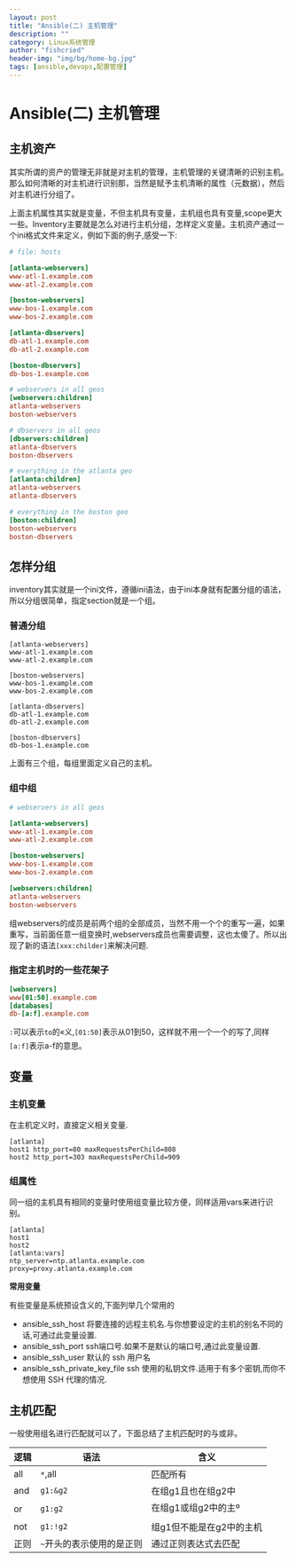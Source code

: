 ```yaml
---
layout: post
title: "Ansible(二) 主机管理"
description: ""
category: Linux系统管理
author: "fishcried"
header-img: "img/bg/home-bg.jpg"
tags: [ansible,devops,配置管理]
---
```


# Ansible(二) 主机管理

## 主机资产

其实所谓的资产的管理无非就是对主机的管理，主机管理的关键清晰的识别主机。那么如何清晰的对主机进行识别那，当然是赋予主机清晰的属性（元数据），然后对主机进行分组了。

上面主机属性其实就是变量，不但主机具有变量，主机组也具有变量,scope更大一些。Inventory主要就是怎么对进行主机分组，怎样定义变量。主机资产通过一个ini格式文件来定义，例如下面的例子,感受一下:


```ini
# file: hosts

[atlanta-webservers]
www-atl-1.example.com 
www-atl-2.example.com 

[boston-webservers]
www-bos-1.example.com
www-bos-2.example.com

[atlanta-dbservers]
db-atl-1.example.com
db-atl-2.example.com

[boston-dbservers]
db-bos-1.example.com

# webservers in all geos
[webservers:children]
atlanta-webservers
boston-webservers

# dbservers in all geos
[dbservers:children]
atlanta-dbservers
boston-dbservers

# everything in the atlanta geo
[atlanta:children]
atlanta-webservers
atlanta-dbservers

# everything in the boston geo
[boston:children]
boston-webservers
boston-dbservers
```

## 怎样分组

inventory其实就是一个ini文件，遵循ini语法，由于ini本身就有配置分组的语法，所以分组很简单，指定section就是一个组。

### 普通分组

```
[atlanta-webservers]
www-atl-1.example.com 
www-atl-2.example.com 

[boston-webservers]
www-bos-1.example.com
www-bos-2.example.com

[atlanta-dbservers]
db-atl-1.example.com
db-atl-2.example.com

[boston-dbservers]
db-bos-1.example.com
```

上面有三个组，每组里面定义自己的主机。

### 组中组
```ini
# webservers in all geos

[atlanta-webservers]
www-atl-1.example.com 
www-atl-2.example.com 

[boston-webservers]
www-bos-1.example.com
www-bos-2.example.com

[webservers:children]
atlanta-webservers
boston-webservers
```


组webservers的成员是前两个组的全部成员，当然不用一个个的重写一遍，如果重写，当前面任意一组变换时,webservers成员也需要调整，这也太傻了。所以出现了新的语法`[xxx:childer]`来解决问题.

### 指定主机时的一些花架子

```ini
[webservers]
www[01:50].example.com
[databases]
db-[a:f].example.com
```

`:`可以表示`to`的«义,`[01:50]`表示从01到50，这样就不用一个一个的写了,同样`[a:f]`表示a-f的意思。

## 变量

### 主机变量

在主机定义时，直接定义相关变量.
```
[atlanta]
host1 http_port=80 maxRequestsPerChild=808
host2 http_port=303 maxRequestsPerChild=909
```

### 组属性

同一组的主机具有相同的变量时使用组变量比较方便，同样适用vars来进行识别。

```
[atlanta]
host1
host2
[atlanta:vars]
ntp_server=ntp.atlanta.example.com
proxy=proxy.atlanta.example.com
```

**常用变量**

有些变量是系统预设含义的,下面列举几个常用的

- ansible_ssh_host 将要连接的远程主机名.与你想要设定的主机的别名不同的话,可通过此变量设置.
- ansible_ssh_port ssh端口号.如果不是默认的端口号,通过此变量设置.
- ansible_ssh_user 默认的 ssh 用户名
- ansible_ssh_private_key_file ssh 使用的私钥文件.适用于有多个密钥,而你不想使用 SSH 代理的情况.




## 主机匹配

一般使用组名进行匹配就可以了，下面总结了主机匹配时的与或非。

| 逻辑 | 语法 |  含义  |
|------|------|--------|
| all  | `*`,all | 匹配所有 |
| and  | `g1:&g2` | 在组g1且也在组g2中 |
| or  | `g1:g2` | 在组g1或组g2中的主º|
| not  | `g1:!g2` | 组g1但不能是在g2中的主机 |
| 正则  | `~`开头的表示使用的是正则  | 通过正则表达式去匹配 |
